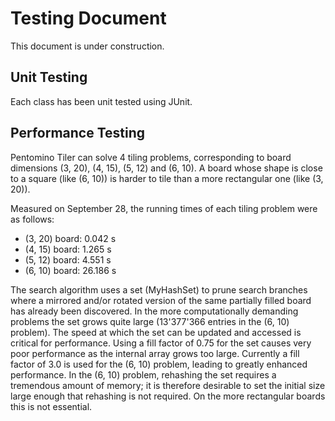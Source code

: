 # Testing Document

This document is under construction.

## Unit Testing

Each class has been unit tested using JUnit.

## Performance Testing

Pentomino Tiler can solve 4 tiling problems, corresponding to board dimensions (3, 20), (4, 15), (5, 12) and (6, 10). A board whose shape is close to a square (like (6, 10)) is harder to tile than a more rectangular one (like (3, 20)).

Measured on September 28, the running times of each tiling problem were as follows:
* (3, 20) board: 0.042 s
* (4, 15) board: 1.265 s
* (5, 12) board: 4.551 s
* (6, 10) board: 26.186 s

The search algorithm uses a set (MyHashSet) to prune search branches where a mirrored and/or rotated version of the same partially filled board has already been discovered. In the more computationally demanding problems the set grows quite large (13'377'366 entries in the (6, 10) problem). The speed at which the set can be updated and accessed is critical for performance. Using a fill factor of 0.75 for the set causes very poor performance as the internal array grows too large. Currently a fill factor of 3.0 is used for the (6, 10) problem, leading to greatly enhanced performance. In the (6, 10) problem, rehashing the set requires a tremendous amount of memory; it is therefore desirable to set the initial size large enough that rehashing is not required. On the more rectangular boards this is not essential.
